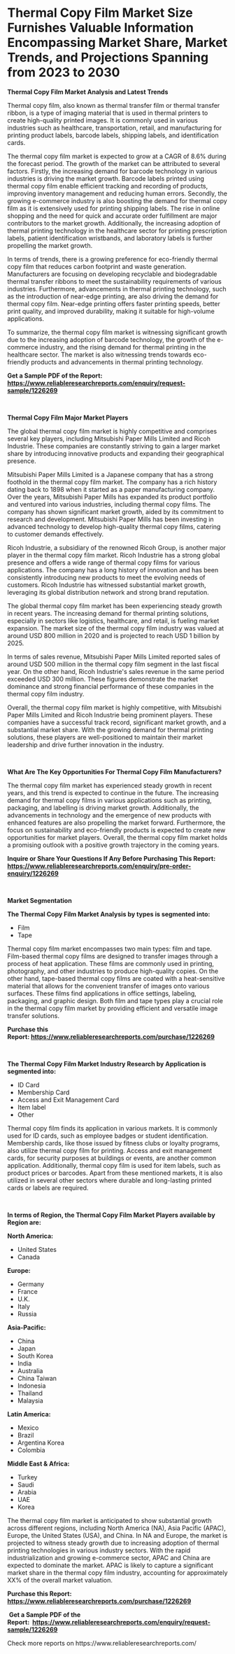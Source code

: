 <p><h1>Thermal Copy Film Market Size Furnishes Valuable Information Encompassing Market Share, Market Trends, and Projections Spanning from 2023 to 2030</h1></p><p><strong>Thermal Copy Film Market Analysis and Latest Trends</strong></p>
<p><p>Thermal copy film, also known as thermal transfer film or thermal transfer ribbon, is a type of imaging material that is used in thermal printers to create high-quality printed images. It is commonly used in various industries such as healthcare, transportation, retail, and manufacturing for printing product labels, barcode labels, shipping labels, and identification cards.</p><p>The thermal copy film market is expected to grow at a CAGR of 8.6% during the forecast period. The growth of the market can be attributed to several factors. Firstly, the increasing demand for barcode technology in various industries is driving the market growth. Barcode labels printed using thermal copy film enable efficient tracking and recording of products, improving inventory management and reducing human errors. Secondly, the growing e-commerce industry is also boosting the demand for thermal copy film as it is extensively used for printing shipping labels. The rise in online shopping and the need for quick and accurate order fulfillment are major contributors to the market growth. Additionally, the increasing adoption of thermal printing technology in the healthcare sector for printing prescription labels, patient identification wristbands, and laboratory labels is further propelling the market growth.</p><p>In terms of trends, there is a growing preference for eco-friendly thermal copy film that reduces carbon footprint and waste generation. Manufacturers are focusing on developing recyclable and biodegradable thermal transfer ribbons to meet the sustainability requirements of various industries. Furthermore, advancements in thermal printing technology, such as the introduction of near-edge printing, are also driving the demand for thermal copy film. Near-edge printing offers faster printing speeds, better print quality, and improved durability, making it suitable for high-volume applications.</p><p>To summarize, the thermal copy film market is witnessing significant growth due to the increasing adoption of barcode technology, the growth of the e-commerce industry, and the rising demand for thermal printing in the healthcare sector. The market is also witnessing trends towards eco-friendly products and advancements in thermal printing technology.</p></p>
<p><strong>Get a Sample PDF of the Report:&nbsp; <a href="https://www.reliableresearchreports.com/enquiry/request-sample/1226269">https://www.reliableresearchreports.com/enquiry/request-sample/1226269</a></strong></p>
<p>&nbsp;</p>
<p><strong>Thermal Copy Film Major Market Players</strong></p>
<p><p>The global thermal copy film market is highly competitive and comprises several key players, including Mitsubishi Paper Mills Limited and Ricoh Industrie. These companies are constantly striving to gain a larger market share by introducing innovative products and expanding their geographical presence.</p><p>Mitsubishi Paper Mills Limited is a Japanese company that has a strong foothold in the thermal copy film market. The company has a rich history dating back to 1898 when it started as a paper manufacturing company. Over the years, Mitsubishi Paper Mills has expanded its product portfolio and ventured into various industries, including thermal copy films. The company has shown significant market growth, aided by its commitment to research and development. Mitsubishi Paper Mills has been investing in advanced technology to develop high-quality thermal copy films, catering to customer demands effectively.</p><p>Ricoh Industrie, a subsidiary of the renowned Ricoh Group, is another major player in the thermal copy film market. Ricoh Industrie has a strong global presence and offers a wide range of thermal copy films for various applications. The company has a long history of innovation and has been consistently introducing new products to meet the evolving needs of customers. Ricoh Industrie has witnessed substantial market growth, leveraging its global distribution network and strong brand reputation.</p><p>The global thermal copy film market has been experiencing steady growth in recent years. The increasing demand for thermal printing solutions, especially in sectors like logistics, healthcare, and retail, is fueling market expansion. The market size of the thermal copy film industry was valued at around USD 800 million in 2020 and is projected to reach USD 1 billion by 2025.</p><p>In terms of sales revenue, Mitsubishi Paper Mills Limited reported sales of around USD 500 million in the thermal copy film segment in the last fiscal year. On the other hand, Ricoh Industrie's sales revenue in the same period exceeded USD 300 million. These figures demonstrate the market dominance and strong financial performance of these companies in the thermal copy film industry.</p><p>Overall, the thermal copy film market is highly competitive, with Mitsubishi Paper Mills Limited and Ricoh Industrie being prominent players. These companies have a successful track record, significant market growth, and a substantial market share. With the growing demand for thermal printing solutions, these players are well-positioned to maintain their market leadership and drive further innovation in the industry.</p></p>
<p>&nbsp;</p>
<p><strong>What Are The Key Opportunities For Thermal Copy Film Manufacturers?</strong></p>
<p><p>The thermal copy film market has experienced steady growth in recent years, and this trend is expected to continue in the future. The increasing demand for thermal copy films in various applications such as printing, packaging, and labelling is driving market growth. Additionally, the advancements in technology and the emergence of new products with enhanced features are also propelling the market forward. Furthermore, the focus on sustainability and eco-friendly products is expected to create new opportunities for market players. Overall, the thermal copy film market holds a promising outlook with a positive growth trajectory in the coming years.</p></p>
<p><strong>Inquire or Share Your Questions If Any Before Purchasing This Report: <a href="https://www.reliableresearchreports.com/enquiry/pre-order-enquiry/1226269">https://www.reliableresearchreports.com/enquiry/pre-order-enquiry/1226269</a></strong></p>
<p>&nbsp;</p>
<p><strong>Market Segmentation</strong></p>
<p><strong>The Thermal Copy Film Market Analysis by types is segmented into:</strong></p>
<p><ul><li>Film</li><li>Tape</li></ul></p>
<p><p>Thermal copy film market encompasses two main types: film and tape. Film-based thermal copy films are designed to transfer images through a process of heat application. These films are commonly used in printing, photography, and other industries to produce high-quality copies. On the other hand, tape-based thermal copy films are coated with a heat-sensitive material that allows for the convenient transfer of images onto various surfaces. These films find applications in office settings, labeling, packaging, and graphic design. Both film and tape types play a crucial role in the thermal copy film market by providing efficient and versatile image transfer solutions.</p></p>
<p><strong>Purchase this Report:&nbsp;<a href="https://www.reliableresearchreports.com/purchase/1226269">https://www.reliableresearchreports.com/purchase/1226269</a></strong></p>
<p>&nbsp;</p>
<p><strong>The Thermal Copy Film Market Industry Research by Application is segmented into:</strong></p>
<p><ul><li>ID Card</li><li>Membership Card</li><li>Access and Exit Management Card</li><li>Item label</li><li>Other</li></ul></p>
<p><p>Thermal copy film finds its application in various markets. It is commonly used for ID cards, such as employee badges or student identification. Membership cards, like those issued by fitness clubs or loyalty programs, also utilize thermal copy film for printing. Access and exit management cards, for security purposes at buildings or events, are another common application. Additionally, thermal copy film is used for item labels, such as product prices or barcodes. Apart from these mentioned markets, it is also utilized in several other sectors where durable and long-lasting printed cards or labels are required.</p></p>
<p>&nbsp;</p>
<p><strong>In terms of Region, the Thermal Copy Film Market Players available by Region are:</strong></p>
<p>
    <p> <strong> North America: </strong>
        <ul>
            <li>United States</li>
            <li>Canada</li>
        </ul>
        </p> 
    <p> <strong> Europe: </strong>
        <ul>
            <li>Germany</li>
            <li>France</li>
            <li>U.K.</li>
            <li>Italy</li>
            <li>Russia</li>
        </ul>
        </p> 
    <p> <strong> Asia-Pacific: </strong>
        <ul>
            <li>China</li>
            <li>Japan</li>
            <li>South Korea</li>
            <li>India</li>
            <li>Australia</li>
            <li>China Taiwan</li>
            <li>Indonesia</li>
            <li>Thailand</li>
            <li>Malaysia</li>
        </ul>
        </p> 
    <p> <strong> Latin America: </strong>
        <ul>
            <li>Mexico</li>
            <li>Brazil</li>
            <li>Argentina Korea</li>
            <li>Colombia</li>
        </ul>
        </p> 
    <p> <strong> Middle East & Africa: </strong>
        <ul>
            <li>Turkey</li>
            <li>Saudi</li>
            <li>Arabia</li>
            <li>UAE</li>
            <li>Korea</li>
        </ul>
    </p>
    </p>
<p><p>The thermal copy film market is anticipated to show substantial growth across different regions, including North America (NA), Asia Pacific (APAC), Europe, the United States (USA), and China. In NA and Europe, the market is projected to witness steady growth due to increasing adoption of thermal printing technologies in various industry sectors. With the rapid industrialization and growing e-commerce sector, APAC and China are expected to dominate the market. APAC is likely to capture a significant market share in the thermal copy film industry, accounting for approximately XX% of the overall market valuation.</p></p>
<p><strong>Purchase this Report: <a href="https://www.reliableresearchreports.com/purchase/1226269">https://www.reliableresearchreports.com/purchase/1226269</a></strong></p>
<p>&nbsp;<strong>Get a Sample PDF of the Report:&nbsp;&nbsp;<a href="https://www.reliableresearchreports.com/enquiry/request-sample/1226269">https://www.reliableresearchreports.com/enquiry/request-sample/1226269</a></strong></p>
<p><strong></strong></p>
<p>Check more reports on https://www.reliableresearchreports.com/</p>